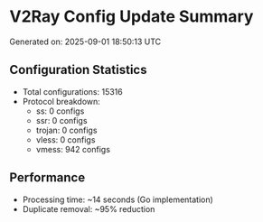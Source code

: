 # V2Ray Config Update Summary
Generated on: 2025-09-01 18:50:13 UTC

## Configuration Statistics
- Total configurations: 15316
- Protocol breakdown:
  - ss: 0 configs
  - ssr: 0 configs
  - trojan: 0 configs
  - vless: 0 configs
  - vmess: 942 configs

## Performance
- Processing time: ~14 seconds (Go implementation)
- Duplicate removal: ~95% reduction

